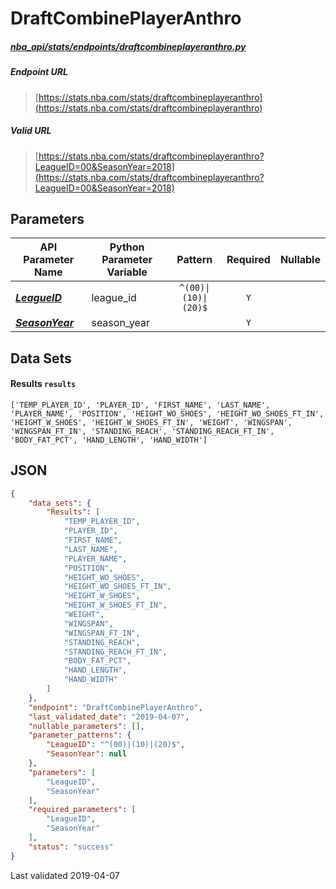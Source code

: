 # DraftCombinePlayerAnthro
##### [nba_api/stats/endpoints/draftcombineplayeranthro.py](https://github.com/swar/nba_api/blob/master/nba_api/stats/endpoints/draftcombineplayeranthro.py)

##### Endpoint URL
>[https://stats.nba.com/stats/draftcombineplayeranthro](https://stats.nba.com/stats/draftcombineplayeranthro)

##### Valid URL
>[https://stats.nba.com/stats/draftcombineplayeranthro?LeagueID=00&SeasonYear=2018](https://stats.nba.com/stats/draftcombineplayeranthro?LeagueID=00&SeasonYear=2018)

## Parameters
API Parameter Name | Python Parameter Variable | Pattern | Required | Nullable
------------ | ------------ | :-----------: | :---: | :---:
[_**LeagueID**_](https://github.com/swar/nba_api/blob/master/docs/nba_api/stats/library/parameters.md#LeagueID) | league_id | `^(00)\|(10)\|(20)$` | `Y` |  | 
[_**SeasonYear**_](https://github.com/swar/nba_api/blob/master/docs/nba_api/stats/library/parameters.md#SeasonYear) | season_year |  | `Y` |  | 

## Data Sets
#### Results `results`
```text
['TEMP_PLAYER_ID', 'PLAYER_ID', 'FIRST_NAME', 'LAST_NAME', 'PLAYER_NAME', 'POSITION', 'HEIGHT_WO_SHOES', 'HEIGHT_WO_SHOES_FT_IN', 'HEIGHT_W_SHOES', 'HEIGHT_W_SHOES_FT_IN', 'WEIGHT', 'WINGSPAN', 'WINGSPAN_FT_IN', 'STANDING_REACH', 'STANDING_REACH_FT_IN', 'BODY_FAT_PCT', 'HAND_LENGTH', 'HAND_WIDTH']
```


## JSON
```json
{
    "data_sets": {
        "Results": [
            "TEMP_PLAYER_ID",
            "PLAYER_ID",
            "FIRST_NAME",
            "LAST_NAME",
            "PLAYER_NAME",
            "POSITION",
            "HEIGHT_WO_SHOES",
            "HEIGHT_WO_SHOES_FT_IN",
            "HEIGHT_W_SHOES",
            "HEIGHT_W_SHOES_FT_IN",
            "WEIGHT",
            "WINGSPAN",
            "WINGSPAN_FT_IN",
            "STANDING_REACH",
            "STANDING_REACH_FT_IN",
            "BODY_FAT_PCT",
            "HAND_LENGTH",
            "HAND_WIDTH"
        ]
    },
    "endpoint": "DraftCombinePlayerAnthro",
    "last_validated_date": "2019-04-07",
    "nullable_parameters": [],
    "parameter_patterns": {
        "LeagueID": "^(00)|(10)|(20)$",
        "SeasonYear": null
    },
    "parameters": [
        "LeagueID",
        "SeasonYear"
    ],
    "required_parameters": [
        "LeagueID",
        "SeasonYear"
    ],
    "status": "success"
}
```

Last validated 2019-04-07